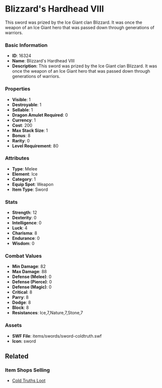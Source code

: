 # Blizzard's Hardhead VIII

This sword was prized by the Ice Giant clan Blizzard. It was once the weapon of an Ice Giant hero that was passed down through generations of warriors.

### Basic Information

- **ID**: 16324
- **Name**: Blizzard&#039;s Hardhead VIII
- **Description**: This sword was prized by the Ice Giant clan Blizzard. It was once the weapon of an Ice Giant hero that was passed down through generations of warriors.

### Properties

- **Visible**: 1
- **Destroyable**: 1
- **Sellable**: 1
- **Dragon Amulet Required**: 0
- **Currency**: 1
- **Cost**: 200
- **Max Stack Size**: 1
- **Bonus**: 8
- **Rarity**: 0
- **Level Requirement**: 80

### Attributes

- **Type**: Melee
- **Element**: Ice
- **Category**: 1
- **Equip Spot**: Weapon
- **Item Type**: Sword

### Stats

- **Strength**: 12
- **Dexterity**: 0
- **Intelligence**: 0
- **Luck**: 4
- **Charisma**: 8
- **Endurance**: 0
- **Wisdom**: 0

### Combat Values

- **Min Damage**: 82
- **Max Damage**: 88
- **Defense (Melee)**: 0
- **Defense (Pierce)**: 0
- **Defense (Magic)**: 0
- **Critical**: 8
- **Parry**: 8
- **Dodge**: 8
- **Block**: 8
- **Resistances**: Ice,7,Nature,7,Stone,7

### Assets

- **SWF File**: items/swords/sword-coldtruth.swf
- **Icon**: sword

## Related

### Item Shops Selling

- [Cold Truths Loot](../item-shops/514-cold-truths-loot.md)

